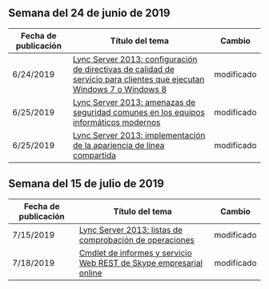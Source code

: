 <!-- This file is generated automatically each week. Changes made to this file will be overwritten.-->




## <a name="week-of-june-24-2019"></a>Semana del 24 de junio de 2019


| Fecha de publicación |Título del tema | Cambio |
|------|------------|--------|
| 6/24/2019 | [Lync Server 2013: configuración de directivas de calidad de servicio para clientes que ejecutan Windows 7 o Windows 8](/LyncServer/lync-server-2013-configuring-quality-of-service-policies-for-clients-running-on-windows-7-or-windows-8) | modificado |
| 6/25/2019 | [Lync Server 2013: amenazas de seguridad comunes en los equipos informáticos modernos](/LyncServer/lync-server-2013-common-security-threats-in-modern-day-computing) | modificado |
| 6/25/2019 | [Lync Server 2013: implementación de la apariencia de línea compartida](/LyncServer/lync-server-2013-deploy-shared-line-appearance) | modificado |


## <a name="week-of-july-15-2019"></a>Semana del 15 de julio de 2019


| Fecha de publicación |Título del tema | Cambio |
|------|------------|--------|
| 7/15/2019 | [Lync Server 2013: listas de comprobación de operaciones](/LyncServer/lync-server-2013-operations-checklists) | modificado |
| 7/18/2019 | [Cmdlet de informes y servicio Web REST de Skype empresarial online](/LyncServer/the-skype-for-business-online-reporting-cmdlets-and-rest-web-service) | modificado |
